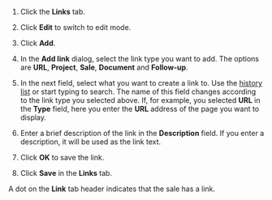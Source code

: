 <!-- markdownlint-disable-file MD041 -->
1. Click the **Links** tab.

2. Click **Edit** to switch to edit mode.

3. Click **Add**.

4. In the **Add link** dialog, select the link type you want to add. The options are **URL**, **Project**, **Sale**, **Document** and **Follow-up**.

5. In the next field, select what you want to create a link to. Use the [history list][1] or start typing to search. The name of this field changes according to the link type you selected above. If, for example, you selected **URL** in the **Type** field, here you enter the **URL** address of the page you want to display.

6. Enter a brief description of the link in the **Description** field. If you enter a description, it will be used as the link text.

7. Click **OK** to save the link.

8. Click **Save** in the **Links** tab.

A dot on the **Link** tab header indicates that the sale has a link.

<!-- Referenced links -->
[1]: ../basics/history.md

